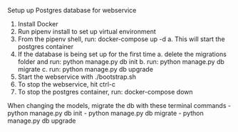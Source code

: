 Setup up Postgres database for webservice

1. Install Docker
2. Run pipenv install to set up virtual environment
3. From the pipenv shell, run: docker-compose up -d
  a. This will start the postgres container
4. If the database is being set up for the first time
  a. delete the migrations folder and run: python manage.py db init
  b. run: python manage.py db migrate
  c. run: python manage.py db upgrade
5. Start the webservice with ./bootstrap.sh
6. To stop the webservice, hit ctrl-c
7. To stop the postgres container, run: docker-compose down

 
When changing the models, migrate the db with these terminal commands
    - python manage.py db init
    - python manage.py db migrate
    - python manage.py db upgrade
